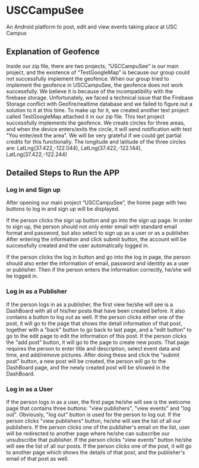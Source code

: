 # USCCampuSee
  An Android platform to post, edit and view events taking place at USC Campus

## Explanation of Geofence
  Inside our zip file, there are two projects, “USCCampuSee” is our main project, and the existence of “TestGoogleMap” is because our group could not successfully implement the geofence. 
  When our group tried to implement the geofence in USCCampuSee, the geofence does not work successfully. We believe it is because of the incompatibility with the firebase storage. Unfortunately, we faced a technical issue that the Firebase Storage conflict with Geofire/realtime database and we failed to figure out a solution to it at this time. To make up for it, we created another text project called TestGoogleMap attached it in our zip file. This text project successfully implements the geofence. We create circles for three areas, and when the device enters/exits the circle, it will send notification with text "You enter/exit the area". We will be very grateful if we could get partial credits for this functionally.
  The longitude and latitude of the three circles are: LatLng(37.422,-122.044), LatLng(37.422,-122.144), LatLng(37.422,-122.244)

## Detailed Steps to Run the APP
  ### Log in and Sign up
  After opening our main project “USCCampuSee”, the home page with two buttons to log in and sign up will be displayed. 
  
  If the person clicks the sign up button and go into the sign up page. In order to sign up, the person should not only enter email with standard email format and password, but also select to sign up as a user or as a publisher. After entering the information and click submit button, the account will be successfully created and the user automatically logged in.
  
  If the person clicks the log in button and go into the log in page, the person should also enter the information of email, password and identity as a user or publisher. Then if the person enters the information correctly, he/she will be logged in.
  
  ### Log in as a Publisher
  If the person logs in as a publisher, the first view he/she will see is a DashBoard with all of his/her posts that have been created before. It also contains a button to log out as well. 
  If the person clicks either one of the post, it will go to the page that shows the detail information of that post, together with a "back" button to go back to last page, and a "edit button" to go to the edit page to edit the information of this post.
  If the person clicks the "add post" button, it will go to the page to create new posts. That page requires the person to enter title and description, select event data and time, and add/remove pictures. After doing these and click the "submit post" button, a new post will be created, the person will go to the DashBoard page, and the newly created post will be  showed in the DashBoard.
  
  ### Log in as a User
 If the person logs in as a user, the first page he/she will see is the welcome page that contains three buttons: "view publishers", "view events" and "log out". Obviously, "log out" button is used for the person to log out.
 If the person clicks "view publishers" button, he/she will see the list of all our publishers. If the person clicks one of the publisher's email on the list, user will be redirected to another page where he/she can subscribe our unsubscribe that publisher.
 If the person clicks "view events" button he/she will see the list of all our posts. If the person clicks one of the post, it will go to another page which shows the details of that post, and the publisher's email of that post as well.
